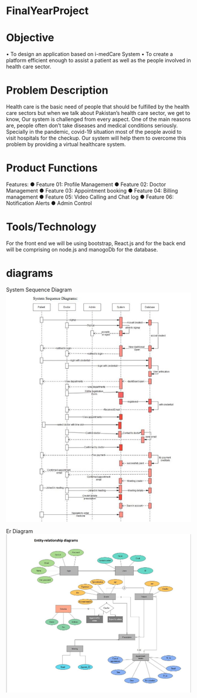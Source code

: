 # FinalYearProject

# Objective
• To design an application based on i-medCare System
• To create a platform efficient enough to assist a patient as well as the people involved in 
health care sector.

# Problem Description
Health care is the basic need of people that should be fulfilled by the health care sectors but 
when we talk about Pakistan’s health care sector, we get to know, Our system is challenged 
from every aspect. One of the main reasons are, people often don’t take diseases and medical 
conditions seriously. Specially in the pandemic, covid-19 situation most of the people avoid to 
visit hospitals for the checkup. Our system will help them to overcome this problem by 
providing a virtual healthcare system.

# Product Functions
 Features: 
● Feature 01: Profile Management
● Feature 02: Doctor Management
● Feature 03: Appointment booking
● Feature 04: Billing management
● Feature 05: Video Calling and Chat log
● Feature 06: Notification Alerts 
● Admin Control

# Tools/Technology
For the front end we will be using bootstrap, React.js and for the back end will be 
comprising on node.js and manogoDb for the database.

# diagrams
System Sequence Diagram
![alt text](https://github.com/Yusra-Shahid/FinalYearProject/blob/main/Frontend3/src/Images/ss.JPG)
 
Er Diagram 
![alt text](https://github.com/Yusra-Shahid/FinalYearProject/blob/main/Frontend3/src/Images/ERD.JPG)

